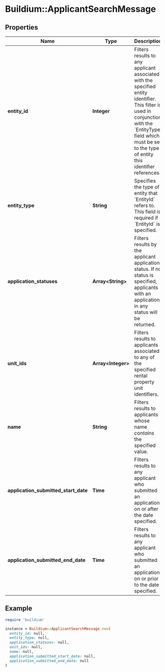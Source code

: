 # Buildium::ApplicantSearchMessage

## Properties

| Name | Type | Description | Notes |
| ---- | ---- | ----------- | ----- |
| **entity_id** | **Integer** | Filters results to any applicant associated with the specified entity identifier. This filter is used in conjunction with the &#x60;EntityType&#x60; field which must be set to the type of entity this identifier references. | [optional] |
| **entity_type** | **String** | Specifies the type of entity that &#x60;EntityId&#x60; refers to. This field is required if &#x60;EntityId&#x60; is specified. | [optional] |
| **application_statuses** | **Array&lt;String&gt;** | Filters results by the applicant application status. If no status is specified, applicants with an application in any status will be returned. | [optional] |
| **unit_ids** | **Array&lt;Integer&gt;** | Filters results to applicants associated to any of the specified rental property unit identifiers. | [optional] |
| **name** | **String** | Filters results to applicants whose name *contains* the specified value. | [optional] |
| **application_submitted_start_date** | **Time** | Filters results to any applicant who submitted an application on or after the date specified. | [optional] |
| **application_submitted_end_date** | **Time** | Filters results to any applicant who submitted an application on or prior to the date specified. | [optional] |

## Example

```ruby
require 'buildium'

instance = Buildium::ApplicantSearchMessage.new(
  entity_id: null,
  entity_type: null,
  application_statuses: null,
  unit_ids: null,
  name: null,
  application_submitted_start_date: null,
  application_submitted_end_date: null
)
```


